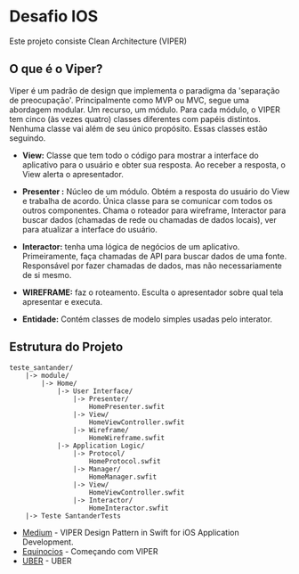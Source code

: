 # Desafio IOS
Este projeto consiste Clean Architecture (VIPER)

## O que é o Viper?
Viper é um padrão de design que implementa o paradigma da 'separação de preocupação'. Principalmente como MVP ou MVC, segue uma abordagem modular. Um recurso, um módulo. Para cada módulo, o VIPER tem cinco (às vezes quatro) classes diferentes com papéis distintos. Nenhuma classe vai além de seu único propósito. Essas classes estão seguindo.

* **View:** Classe que tem todo o código para mostrar a interface do aplicativo para o usuário e obter sua resposta. Ao receber a resposta, o View alerta o apresentador.

* **Presenter :**  Núcleo de um módulo. Obtém a resposta do usuário do View e trabalha de acordo. Única classe para se comunicar com todos os outros componentes. Chama o roteador para wireframe, Interactor para buscar dados (chamadas de rede ou chamadas de dados locais), ver para atualizar a interface do usuário.

* **Interactor:**  tenha uma lógica de negócios de um aplicativo. Primeiramente, faça chamadas de API para buscar dados de uma fonte. Responsável por fazer chamadas de dados, mas não necessariamente de si mesmo.

* **WIREFRAME:**  faz o roteamento. Esculta o apresentador sobre qual tela apresentar e executa.

* **Entidade:** Contém classes de modelo simples usadas pelo interator.

## Estrutura do Projeto

```
teste_santander/
    |-> module/
        |-> Home/
            |-> User Interface/
                |-> Presenter/
                    HomePresenter.swfit
                |-> View/
                    HomeViewController.swfit
                |-> Wireframe/
                    HomeWireframe.swfit
            |-> Application Logic/
                |-> Protocol/
                    HomeProtocol.swfit
                |-> Manager/
                    HomeManager.swfit
                |-> View/
                    HomeViewController.swfit
                |-> Interactor/
                    HomeInteractor.swfit
    |-> Teste SantanderTests
```


* [Medium](https://medium.com/@smalam119/viper-design-pattern-for-ios-application-development-7a9703902af6) - VIPER Design Pattern in Swift for iOS Application Development.
* [Equinocios](http://equinocios.com/viper/2017/03/14/comecando-com-viper/) - Começando com VIPER
* [UBER](https://eng.uber.com/new-rider-app/) - UBER
